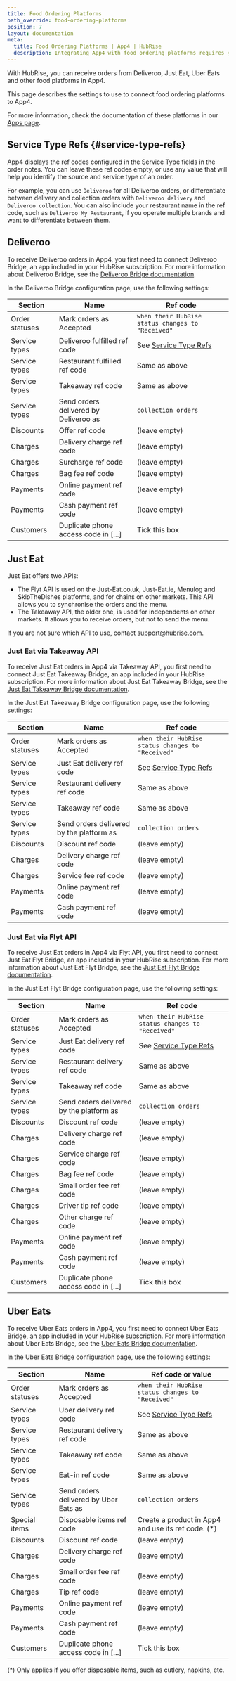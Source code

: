 ```yaml
---
title: Food Ordering Platforms
path_override: food-ordering-platforms
position: 7
layout: documentation
meta:
  title: Food Ordering Platforms | App4 | HubRise
  description: Integrating App4 with food ordering platforms requires you to specify particular ref codes in the configuration page of the delivery platform bridge.
---
```


With HubRise, you can receive orders from Deliveroo, Just Eat, Uber Eats and other food platforms in App4.

This page describes the settings to use to connect food ordering platforms to App4.

For more information, check the documentation of these platforms in our [Apps page](/apps#food-ordering-platforms).

## Service Type Refs {#service-type-refs}

App4 displays the ref codes configured in the Service Type fields in the order notes. You can leave these ref codes empty, or use any value that will help you identify the source and service type of an order.

For example, you can use `Deliveroo` for all Deliveroo orders, or differentiate between delivery and collection orders with `Deliveroo delivery` and `Deliveroo collection`. You can also include your restaurant name in the ref code, such as `Deliveroo My Restaurant`, if you operate multiple brands and want to differentiate between them.

## Deliveroo

To receive Deliveroo orders in App4, you first need to connect Deliveroo Bridge, an app included in your HubRise subscription. For more information about Deliveroo Bridge, see the [Deliveroo Bridge documentation](/apps/deliveroo/overview).

In the Deliveroo Bridge configuration page, use the following settings:

| Section        | Name                                  | Ref code                                          |
| -------------- | ------------------------------------- | ------------------------------------------------- |
| Order statuses | Mark orders as Accepted               | `when their HubRise status changes to "Received"` |
| Service types  | Deliveroo fulfilled ref code          | See [Service Type Refs](#service-type-refs)       |
| Service types  | Restaurant fulfilled ref code         | Same as above                                     |
| Service types  | Takeaway ref code                     | Same as above                                     |
| Service types  | Send orders delivered by Deliveroo as | `collection orders`                               |
| Discounts      | Offer ref code                        | (leave empty)                                     |
| Charges        | Delivery charge ref code              | (leave empty)                                     |
| Charges        | Surcharge ref code                    | (leave empty)                                     |
| Charges        | Bag fee ref code                      | (leave empty)                                     |
| Payments       | Online payment ref code               | (leave empty)                                     |
| Payments       | Cash payment ref code                 | (leave empty)                                     |
| Customers      | Duplicate phone access code in [...]  | Tick this box                                     |

## Just Eat

Just Eat offers two APIs:

- The Flyt API is used on the Just-Eat.co.uk, Just-Eat.ie, Menulog and SkipTheDishes platforms, and for chains on other markets. This API allows you to synchronise the orders and the menu.
- The Takeaway API, the older one, is used for independents on other markets. It allows you to receive orders, but not to send the menu.

If you are not sure which API to use, contact support@hubrise.com.

### Just Eat via Takeaway API

To receive Just Eat orders in App4 via Takeaway API, you first need to connect Just Eat Takeaway Bridge, an app included in your HubRise subscription. For more information about Just Eat Takeaway Bridge, see the [Just Eat Takeaway Bridge documentation](/apps/just-eat-takeaway/overview).

In the Just Eat Takeaway Bridge configuration page, use the following settings:

| Section        | Name                                     | Ref code                                          |
| -------------- | ---------------------------------------- | ------------------------------------------------- |
| Order statuses | Mark orders as Accepted                  | `when their HubRise status changes to "Received"` |
| Service types  | Just Eat delivery ref code               | See [Service Type Refs](#service-type-refs)       |
| Service types  | Restaurant delivery ref code             | Same as above                                     |
| Service types  | Takeaway ref code                        | Same as above                                     |
| Service types  | Send orders delivered by the platform as | `collection orders`                               |
| Discounts      | Discount ref code                        | (leave empty)                                     |
| Charges        | Delivery charge ref code                 | (leave empty)                                     |
| Charges        | Service fee ref code                     | (leave empty)                                     |
| Payments       | Online payment ref code                  | (leave empty)                                     |
| Payments       | Cash payment ref code                    | (leave empty)                                     |

### Just Eat via Flyt API

To receive Just Eat orders in App4 via Flyt API, you first need to connect Just Eat Flyt Bridge, an app included in your HubRise subscription. For more information about Just Eat Flyt Bridge, see the [Just Eat Flyt Bridge documentation](/apps/just-eat-flyt/overview).

In the Just Eat Flyt Bridge configuration page, use the following settings:

| Section        | Name                                     | Ref code                                          |
| -------------- | ---------------------------------------- | ------------------------------------------------- |
| Order statuses | Mark orders as Accepted                  | `when their HubRise status changes to "Received"` |
| Service types  | Just Eat delivery ref code               | See [Service Type Refs](#service-type-refs)       |
| Service types  | Restaurant delivery ref code             | Same as above                                     |
| Service types  | Takeaway ref code                        | Same as above                                     |
| Service types  | Send orders delivered by the platform as | `collection orders`                               |
| Discounts      | Discount ref code                        | (leave empty)                                     |
| Charges        | Delivery charge ref code                 | (leave empty)                                     |
| Charges        | Service charge ref code                  | (leave empty)                                     |
| Charges        | Bag fee ref code                         | (leave empty)                                     |
| Charges        | Small order fee ref code                 | (leave empty)                                     |
| Charges        | Driver tip ref code                      | (leave empty)                                     |
| Charges        | Other charge ref code                    | (leave empty)                                     |
| Payments       | Online payment ref code                  | (leave empty)                                     |
| Payments       | Cash payment ref code                    | (leave empty)                                     |
| Customers      | Duplicate phone access code in [...]     | Tick this box                                     |

## Uber Eats

To receive Uber Eats orders in App4, you first need to connect Uber Eats Bridge, an app included in your HubRise subscription. For more information about Uber Eats Bridge, see the [Uber Eats Bridge documentation](/apps/uber-eats/overview).

In the Uber Eats Bridge configuration page, use the following settings:

| Section        | Name                                  | Ref code or value                                   |
| -------------- | ------------------------------------- | --------------------------------------------------- |
| Order statuses | Mark orders as Accepted               | `when their HubRise status changes to "Received"`   |
| Service types  | Uber delivery ref code                | See [Service Type Refs](#service-type-refs)         |
| Service types  | Restaurant delivery ref code          | Same as above                                       |
| Service types  | Takeaway ref code                     | Same as above                                       |
| Service types  | Eat-in ref code                       | Same as above                                       |
| Service types  | Send orders delivered by Uber Eats as | `collection orders`                                 |
| Special items  | Disposable items ref code             | Create a product in App4 and use its ref code. (\*) |
| Discounts      | Discount ref code                     | (leave empty)                                       |
| Charges        | Delivery charge ref code              | (leave empty)                                       |
| Charges        | Small order fee ref code              | (leave empty)                                       |
| Charges        | Tip ref code                          | (leave empty)                                       |
| Payments       | Online payment ref code               | (leave empty)                                       |
| Payments       | Cash payment ref code                 | (leave empty)                                       |
| Customers      | Duplicate phone access code in [...]  | Tick this box                                       |

(\*) Only applies if you offer disposable items, such as cutlery, napkins, etc.
